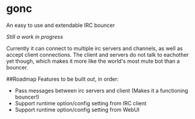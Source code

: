 gonc
====

An easy to use and extendable IRC bouncer

*Still a work in progress*

Currently it can connect to multiple irc servers and channels, as well as accept client connections.
The client and servers do not talk to eachother yet though, which makes it more like the world's most mute bot than a bouncer.

##Roadmap
Features to be built out, in order:
* Pass messages between irc servers and client (Makes it a functioning bouncer!)
* Support runtime option/config setting from IRC client
* Support runtime option/config setting from WebUI
